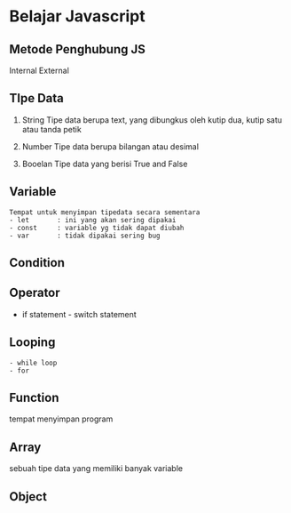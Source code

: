 # Belajar Javascript

## Metode Penghubung JS
Internal
External

## TIpe Data
1. String
    Tipe data berupa text, yang dibungkus oleh kutip dua, kutip satu atau tanda petik

2. Number
    Tipe data berupa bilangan atau desimal

3. Booelan
    Tipe data yang berisi True and False

## Variable
    Tempat untuk menyimpan tipedata secara sementara
    - let       : ini yang akan sering dipakai
    - const     : variable yg tidak dapat diubah
    - var       : tidak dipakai sering bug

## Condition
## Operator
   - if statement
    - switch statement

## Looping
    - while loop
    - for

## Function
tempat menyimpan program

## Array
sebuah tipe data yang memiliki banyak variable

## Object